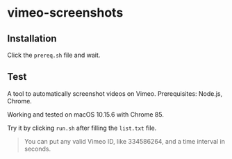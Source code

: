 # vimeo-screenshots

## Installation

Click the `prereq.sh` file and wait.

## Test

A tool to automatically screenshot videos on Vimeo. Prerequisites: Node.js, Chrome.

Working and tested on macOS 10.15.6 with Chrome 85.

Try it by clicking `run.sh` after filling the `list.txt` file.

> You can put any valid Vimeo ID, like 334586264, and a time interval in seconds.
